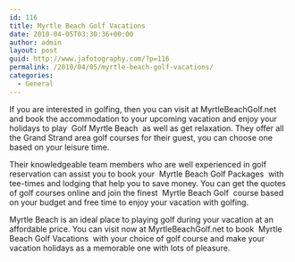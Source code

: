 ```yaml
---
id: 116
title: Myrtle Beach Golf Vacations
date: 2010-04-05T03:30:36+00:00
author: admin
layout: post
guid: http://www.jafotography.com/?p=116
permalink: /2010/04/05/myrtle-beach-golf-vacations/
categories:
  - General
---
```

If you are interested in golfing, then you can visit at MyrtleBeachGolf.net and book the accommodation to your upcoming vacation and enjoy your holidays to play &nbsp;Golf Myrtle Beach&nbsp; as well as get relaxation. They offer all the Grand Strand area golf courses for their guest, you can choose one based on your leisure time.

Their knowledgeable team members who are well experienced in golf reservation can assist you to book your &nbsp;Myrtle Beach Golf Packages&nbsp; with tee-times and lodging that help you to save money. You can get the quotes of golf courses online and join the finest &nbsp;Myrtle Beach Golf&nbsp; course based on your budget and free time to enjoy your vacation with golfing.

Myrtle Beach is an ideal place to playing golf during your vacation at an affordable price. You can visit now at MyrtleBeachGolf.net to book &nbsp;Myrtle Beach Golf Vacations&nbsp; with your choice of golf course and make your vacation holidays as a memorable one with lots of pleasure.